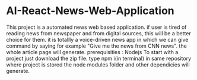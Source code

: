 # AI-React-News-Web-Application
This project is a automated news web based application. if user is tired of reading news from newspaper and from digital sources, this will be a better choice for them. it is totallly a voice-driven news app in which we can give command by saying for example "Give me the news from CNN news". the whole article page will generate.
prerequisities : Nodejs
To start with a project just download the zip file. type npm i(in terminal) in same repository where project is stored the node modules folder and other dependicies will generate.
